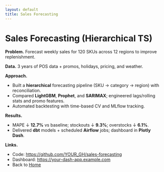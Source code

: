```yaml
---
layout: default
title: Sales Forecasting
---
```


# Sales Forecasting (Hierarchical TS)

**Problem.** Forecast weekly sales for 120 SKUs across 12 regions to improve replenishment.

**Data.** 3 years of POS data + promos, holidays, pricing, and weather.

**Approach.**
- Built a **hierarchical** forecasting pipeline (SKU → category → region) with reconciliation.
- Compared **LightGBM**, **Prophet**, and **SARIMAX**; engineered lags/rolling stats and promo features.
- Automated backtesting with time-based CV and MLflow tracking.

**Results.**
- MAPE ↓ **12.7%** vs baseline; stockouts ↓ **9.3%**; overstocks ↓ **6.1%**.
- Delivered **dbt** models + scheduled **Airflow** jobs; dashboard in **Plotly Dash**.

**Links.**
- Code: <https://github.com/YOUR_GH/sales-forecasting>
- Dashboard: <https://your-dash-app.example.com>
- Back to [Home](/)